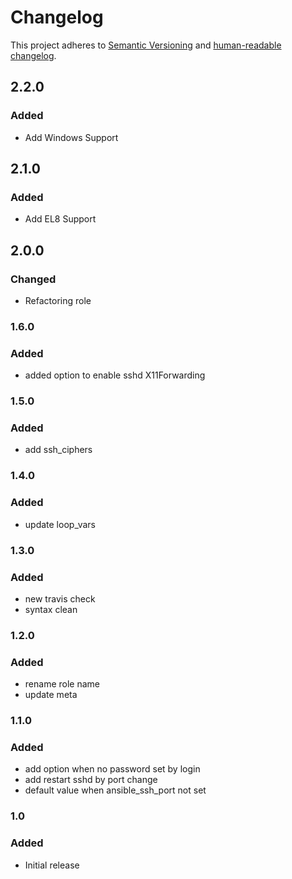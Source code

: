 # Changelog

This project adheres to [Semantic Versioning](https://semver.org/spec/v2.0.0.html)
and [human-readable changelog](https://keepachangelog.com/en/1.0.0/).

## 2.2.0

### Added

- Add Windows Support

## 2.1.0

### Added

- Add EL8 Support

## 2.0.0

### Changed

- Refactoring role

### 1.6.0

### Added

- added option to enable sshd X11Forwarding

### 1.5.0

### Added

- add ssh_ciphers

### 1.4.0

### Added

- update loop_vars

### 1.3.0

### Added

- new travis check
- syntax clean

### 1.2.0

### Added

- rename role name
- update meta

### 1.1.0

### Added

- add option when no password set by login
- add restart sshd by port change
- default value when ansible_ssh_port not set

### 1.0

### Added

- Initial release

